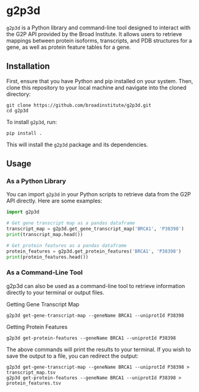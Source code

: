 # g2p3d

`g2p3d` is a Python library and command-line tool designed to interact with the G2P API provided by the Broad Institute. It allows users to retrieve mappings between protein isoforms, transcripts, and PDB structures for a gene, as well as protein feature tables for a gene.

## Installation

First, ensure that you have Python and pip installed on your system. Then, clone this repository to your local machine and navigate into the cloned directory:

```
git clone https://github.com/broadinstitute/g2p3d.git
cd g2p3d
```

To install `g2p3d`, run:

```
pip install .
```


This will install the `g2p3d` package and its dependencies.

## Usage

### As a Python Library

You can import `g2p3d` in your Python scripts to retrieve data from the G2P API directly. Here are some examples:

```python
import g2p3d

# Get gene transcript map as a pandas dataframe
transcript_map = g2p3d.get_gene_transcript_map('BRCA1', 'P38398')
print(transcript_map.head())

# Get protein features as a pandas dataframe
protein_features = g2p3d.get_protein_features('BRCA1', 'P38398')
print(protein_features.head())

```

### As a Command-Line Tool
g2p3d can also be used as a command-line tool to retrieve information directly to your terminal or output files.

Getting Gene Transcript Map

```
g2p3d get-gene-transcript-map --geneName BRCA1 --uniprotId P38398
```

Getting Protein Features

```
g2p3d get-protein-features --geneName BRCA1 --uniprotId P38398
```

The above commands will print the results to your terminal. If you wish to save the output to a file, you can redirect the output:

```
g2p3d get-gene-transcript-map --geneName BRCA1 --uniprotId P38398 > transcript_map.tsv
g2p3d get-protein-features --geneName BRCA1 --uniprotId P38398 > protein_features.tsv
```

